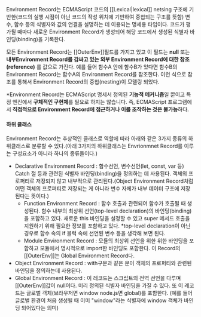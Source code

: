 Environment Record는 ECMAScript 코드의 [[Lexical|lexical]] netsing 구조에 기반한(코드의 실행 시점이 아닌 코드의 작성 위치에 기반하여 중첩되는 구조를 뜻함) 변수, 함수 등의 식별자와 값의 연결을 설명하는 데 이용되는 명세용 타입이다.
코드가 평가될 때마다 새로운 Environment Record가 생성되어 해당 코드에서 생성된 식별자 바인딩(binding)을 기록한다.

모든 Environment Record는 \[\[OuterEnv]]필드를 가지고 있고 이 필드는 **null** 또는 **내부Environment Record를 감싸고 있는 외부 Environment Record에 대한 참조(reference)** 를 값으로 가진다. 예를 들어 함수A 안에 함수B가 있다면 함수B의 Environment Record는 함수A의 Environment Record를 참조한다. 이런 식으로 참조를 통해서 Environment Record의 중첩(nesting)이 모델링 되었다.

\*Environment Record는 ECMAScript 명세서 정의된 **기능적 메커니즘**일 뿐이고 특정 엔진에서 **구체적인 구현체**를 필요로 하지는 않습니다. 즉, ECMAScript 프로그램에서 **직접적으로 Environment Record에 접근하거나 이를 조작하는 것은 불가능**하다.

#### 하위 클래스
Environment Record는 추상적인 클래스로 역할에 따라 아래와 같은 3가지 종류의 하위클래스로 분류할 수 있다.(아래 3가지의 하위클래스는 Envrionmnet Record를 이루는 구성요소가 아니라 하나의 종류들이다.)
- Declarative Environment Record : 함수선언, 변수선언(let, const, var 등) Catch 절 등과 관련된 식별자 바인딩(binding)을 정의하는 데 사용된다. 객체의 프로퍼티로 저장되지 않고 내부적으로 관리된다.(Object Environment Record처럼 어떤 객체의 프로퍼티로 저장되는 게 아니라 변수 자체가 내부 데이터 구조에 저장된다는 뜻이다.)
    - Function Environment Record : 함수 호출과 관련되어 함수가 호출될 때 생성된다. 함수 내부의 최상위 선언(top-level declaration)의 바인딩(binding)을 포함하고 있다. 새로운 this 바인딩을 설정할 수 있고 super 메서드 호출을 지원하기 위해 필요한 정보를 포함하고 있다.
      \*top-level declaration이 아닌 경우로 함수 속의 if 블럭 속에 선언된 변수 등을 생각해 보면 된다.
    - Module Environment Record : 모듈의 최상위 선언을 위한 위한 바인딩을 포함하고 모듈에서 명시적으로  import한 바인딩도 포함한다. 이 Record의 \[\[OuterEnv]]는 Global Environment Record다.
- Object Environment Record : with구문과 같은 문이 객체의 프로퍼티와 관련된 바인딩을 정의하는데 사용된다.
- Global Environment Record : 이 레코드는 스크립트의 전역 선언을 다루며 \[\[OuterEnv]]값이 null이다. 미리 정의된 식별자 바인딩을 가질 수 있다. 또 이 레코드는 글로벌 객체(브라우저면 window node.js면 global)를 포함한다. (예를 들어 글로벌 환경이 처음 생성될 때 이미 "window"라는 식별자에 window 객체가 바인딩 되어있다는 의미)
